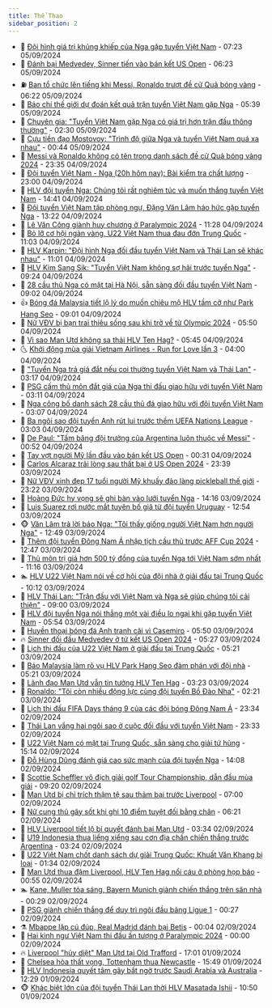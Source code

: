 ```yaml
---
title: Thể Thao
sidebar_position: 2
---
```


<!-- dantri-the-thao:START -->
- 🎡 [Đội hình giá trị khủng khiếp của Nga gặp tuyển Việt Nam](https://dantri.com.vn/the-thao/doi-hinh-gia-tri-khung-khiep-cua-nga-gap-tuyen-viet-nam-20240905142354915.htm) - 07:23 05/09/2024
- 💯 [Đánh bại Medvedev, Sinner tiến vào bán kết US Open](https://dantri.com.vn/the-thao/danh-bai-medvedev-sinner-tien-vao-ban-ket-us-open-20240905132346546.htm) - 06:23 05/09/2024
- ⛽️ [Ban tổ chức lên tiếng khi Messi, Ronaldo trượt đề cử Quả bóng vàng](https://dantri.com.vn/the-thao/ban-to-chuc-len-tieng-khi-messi-ronaldo-truot-de-cu-qua-bong-vang-20240905140839695.htm) - 06:22 05/09/2024
- 💃 [Báo chí thế giới dự đoán kết quả trận tuyển Việt Nam gặp Nga](https://dantri.com.vn/the-thao/bao-chi-the-gioi-du-doan-ket-qua-tran-tuyen-viet-nam-gap-nga-20240905113939904.htm) - 05:39 05/09/2024
- 🌈 [Chuyên gia: &quot;Tuyển Việt Nam gặp Nga có giá trị hơn trận đấu thông thường&quot;](https://dantri.com.vn/the-thao/chuyen-gia-tuyen-viet-nam-gap-nga-co-gia-tri-hon-tran-dau-thong-thuong-20240904213722915.htm) - 02:30 05/09/2024
- 🦅 [Cựu tiền đạo Mostovoy: &quot;Trình độ giữa Nga và tuyển Việt Nam quá xa nhau&quot;](https://dantri.com.vn/the-thao/cuu-tien-dao-mostovoy-trinh-do-giua-nga-va-tuyen-viet-nam-qua-xa-nhau-20240904233804735.htm) - 00:44 05/09/2024
- 🌝 [Messi và Ronaldo không có tên trong danh sách đề cử Quả bóng vàng 2024](https://dantri.com.vn/the-thao/messi-va-ronaldo-khong-co-ten-trong-danh-sach-de-cu-qua-bong-vang-2024-20240905071510205.htm) - 23:35 04/09/2024
- 🚀 [Đội tuyển Việt Nam - Nga &lpar;20h hôm nay&rpar;: Bài kiểm tra chất lượng](https://dantri.com.vn/the-thao/doi-tuyen-viet-nam-nga-20h-hom-nay-bai-kiem-tra-chat-luong-20240904122515652.htm) - 23:00 04/09/2024
- 🎉 [HLV đội tuyển Nga: Chúng tôi rất nghiêm túc và muốn thắng tuyển Việt Nam](https://dantri.com.vn/the-thao/hlv-doi-tuyen-nga-chung-toi-rat-nghiem-tuc-va-muon-thang-tuyen-viet-nam-20240904211453783.htm) - 14:41 04/09/2024
- 📝 [Đội tuyển Việt Nam tập phòng ngự, Đặng Văn Lâm háo hức gặp tuyển Nga](https://dantri.com.vn/the-thao/doi-tuyen-viet-nam-tap-phong-ngu-dang-van-lam-hao-huc-gap-tuyen-nga-20240904202125380.htm) - 13:22 04/09/2024
- 🦄 [Lê Văn Công giành huy chương ở Paralympic 2024](https://dantri.com.vn/the-thao/le-van-cong-gianh-huy-chuong-o-paralympic-2024-20240904184820900.htm) - 11:28 04/09/2024
- 🎉 [Bỏ lỡ cơ hội ngàn vàng, U22 Việt Nam thua đau đớn Trung Quốc](https://dantri.com.vn/the-thao/bo-lo-co-hoi-ngan-vang-u22-viet-nam-thua-dau-don-trung-quoc-20240904180346700.htm) - 11:03 04/09/2024
- 💼 [HLV Karpin: &quot;Đội hình Nga đối đầu tuyển Việt Nam và Thái Lan sẽ khác nhau&quot;](https://dantri.com.vn/the-thao/hlv-karpin-doi-hinh-nga-doi-dau-tuyen-viet-nam-va-thai-lan-se-khac-nhau-20240904203112392.htm) - 11:01 04/09/2024
- 🤡 [HLV Kim Sang Sik: &quot;Tuyển Việt Nam không sợ hãi trước tuyển Nga&quot;](https://dantri.com.vn/the-thao/hlv-kim-sang-sik-tuyen-viet-nam-khong-so-hai-truoc-tuyen-nga-20240904162354924.htm) - 09:24 04/09/2024
- 🦆 [28 cầu thủ Nga có mặt tại Hà Nội, sẵn sàng đối đầu tuyển Việt Nam](https://dantri.com.vn/the-thao/28-cau-thu-nga-co-mat-tai-ha-noi-san-sang-doi-dau-tuyen-viet-nam-20240904155433495.htm) - 09:02 04/09/2024
- 👍 [Bóng đá Malaysia tiết lộ lý do muốn chiêu mộ HLV tầm cỡ như Park Hang Seo](https://dantri.com.vn/the-thao/bong-da-malaysia-tiet-lo-ly-do-muon-chieu-mo-hlv-tam-co-nhu-park-hang-seo-20240904104351974.htm) - 09:01 04/09/2024
- 💼 [Nữ VĐV bị bạn trai thiêu sống sau khi trở về từ Olympic 2024](https://dantri.com.vn/the-thao/nu-vdv-bi-ban-trai-thieu-song-sau-khi-tro-ve-tu-olympic-2024-20240904125029683.htm) - 05:50 04/09/2024
- 🦒 [Vì sao Man Utd không sa thải HLV Ten Hag?](https://dantri.com.vn/the-thao/vi-sao-man-utd-khong-sa-thai-hlv-ten-hag-20240904122859105.htm) - 05:45 04/09/2024
- 🌜 [Khởi động mùa giải Vietnam Airlines - Run for Love lần 3](https://dantri.com.vn/the-thao/khoi-dong-mua-giai-vietnam-airlines-run-for-love-lan-3-20240904102008965.htm) - 04:00 04/09/2024
- 🦆 [&quot;Tuyển Nga trả giá đắt nếu coi thường tuyển Việt Nam và Thái Lan&quot;](https://dantri.com.vn/the-thao/tuyen-nga-tra-gia-dat-neu-coi-thuong-tuyen-viet-nam-va-thai-lan-20240904094738571.htm) - 03:17 04/09/2024
- 💪 [PSG cấm thủ môn đắt giá của Nga thi đấu giao hữu với tuyển Việt Nam](https://dantri.com.vn/the-thao/psg-cam-thu-mon-dat-gia-cua-nga-thi-dau-giao-huu-voi-tuyen-viet-nam-20240904095725965.htm) - 03:11 04/09/2024
- 🧠 [Nga công bố danh sách 28 cầu thủ đá giao hữu với đội tuyển Việt Nam](https://dantri.com.vn/the-thao/nga-cong-bo-danh-sach-28-cau-thu-da-giao-huu-voi-doi-tuyen-viet-nam-20240904085515243.htm) - 03:07 04/09/2024
- 🦄 [Ba ngôi sao đội tuyển Anh rút lui trước thềm UEFA Nations League](https://dantri.com.vn/the-thao/ba-ngoi-sao-doi-tuyen-anh-rut-lui-truoc-them-uefa-nations-league-20240904092352838.htm) - 03:03 04/09/2024
- 🥸 [De Paul: &quot;Tấm băng đội trưởng của Argentina luôn thuộc về Messi&quot;](https://dantri.com.vn/the-thao/de-paul-tam-bang-doi-truong-cua-argentina-luon-thuoc-ve-messi-20240904074446950.htm) - 00:52 04/09/2024
- 🤠 [Tay vợt người Mỹ lần đầu vào bán kết US Open](https://dantri.com.vn/the-thao/tay-vot-nguoi-my-lan-dau-vao-ban-ket-us-open-20240904073120450.htm) - 00:31 04/09/2024
- 👺 [Carlos Alcaraz trải lòng sau thất bại ở US Open 2024](https://dantri.com.vn/the-thao/carlos-alcaraz-trai-long-sau-that-bai-o-us-open-2024-20240904063754686.htm) - 23:39 03/09/2024
- 📝 [Nữ VĐV xinh đẹp 17 tuổi người Mỹ khuấy đảo làng pickleball thế giới](https://dantri.com.vn/the-thao/nu-vdv-xinh-dep-17-tuoi-nguoi-my-khuay-dao-lang-pickleball-the-gioi-20240903230424141.htm) - 23:22 03/09/2024
- 🦆 [Hoàng Đức hy vọng sẽ ghi bàn vào lưới tuyển Nga](https://dantri.com.vn/the-thao/hoang-duc-hy-vong-se-ghi-ban-vao-luoi-tuyen-nga-20240903210554954.htm) - 14:16 03/09/2024
- 🥳 [Luis Suarez rơi nước mắt tuyên bố giã từ đội tuyển Uruguay](https://dantri.com.vn/the-thao/luis-suarez-roi-nuoc-mat-tuyen-bo-gia-tu-doi-tuyen-uruguay-20240903194553268.htm) - 12:54 03/09/2024
- 🐵 [Văn Lâm trả lời báo Nga: &quot;Tôi thấy giống người Việt Nam hơn người Nga&quot;](https://dantri.com.vn/the-thao/van-lam-tra-loi-bao-nga-toi-thay-giong-nguoi-viet-nam-hon-nguoi-nga-20240903194927198.htm) - 12:49 03/09/2024
- 🤩 [Thêm đội tuyển Đông Nam Á nhập tịch cầu thủ trước AFF Cup 2024](https://dantri.com.vn/the-thao/them-doi-tuyen-dong-nam-a-nhap-tich-cau-thu-truoc-aff-cup-2024-20240903160649165.htm) - 12:47 03/09/2024
- 🤠 [Thủ môn trị giá hơn 500 tỷ đồng của tuyển Nga tới Việt Nam sớm nhất](https://dantri.com.vn/the-thao/thu-mon-tri-gia-hon-500-ty-dong-cua-tuyen-nga-toi-viet-nam-som-nhat-20240903181606945.htm) - 11:16 03/09/2024
- 🏊 [HLV U22 Việt Nam nói về cơ hội của đội nhà ở giải đấu tại Trung Quốc](https://dantri.com.vn/the-thao/hlv-u22-viet-nam-noi-ve-co-hoi-cua-doi-nha-o-giai-dau-tai-trung-quoc-20240903171231933.htm) - 10:12 03/09/2024
- 🗽 [HLV Thái Lan: &quot;Trận đấu với Việt Nam và Nga sẽ giúp chúng tôi cải thiện&quot;](https://dantri.com.vn/the-thao/hlv-thai-lan-tran-dau-voi-viet-nam-va-nga-se-giup-chung-toi-cai-thien-20240903102706529.htm) - 09:00 03/09/2024
- 🚀 [HLV đội tuyển Nga nói thẳng một vài điều lo ngại khi gặp tuyển Việt Nam](https://dantri.com.vn/the-thao/hlv-doi-tuyen-nga-noi-thang-mot-vai-dieu-lo-ngai-khi-gap-tuyen-viet-nam-20240903125244440.htm) - 05:54 03/09/2024
- 🎉 [Huyền thoại bóng đá Anh tranh cãi vì Casemiro](https://dantri.com.vn/the-thao/huyen-thoai-bong-da-anh-tranh-cai-vi-casemiro-20240903131920344.htm) - 05:50 03/09/2024
- 🔥 [Sinner đối đầu Medvedev ở tứ kết US Open 2024](https://dantri.com.vn/the-thao/sinner-doi-dau-medvedev-o-tu-ket-us-open-2024-20240903122745005.htm) - 05:27 03/09/2024
- 🎉 [Lịch thi đấu của U22 Việt Nam ở giải đấu tại Trung Quốc](https://dantri.com.vn/the-thao/lich-thi-dau-cua-u22-viet-nam-o-giai-dau-tai-trung-quoc-20240903122005132.htm) - 05:21 03/09/2024
- 🎡 [Báo Malaysia làm rõ vụ HLV Park Hang Seo đàm phán với đội nhà](https://dantri.com.vn/the-thao/bao-malaysia-lam-ro-vu-hlv-park-hang-seo-dam-phan-voi-doi-nha-20240903120125776.htm) - 05:21 03/09/2024
- 🐻 [Lãnh đạo Man Utd vẫn tin tưởng HLV Ten Hag](https://dantri.com.vn/the-thao/lanh-dao-man-utd-van-tin-tuong-hlv-ten-hag-20240903102203733.htm) - 03:23 03/09/2024
- 🌊 [Ronaldo: &quot;Tôi còn nhiều động lực cùng đội tuyển Bồ Đào Nha&quot;](https://dantri.com.vn/the-thao/ronaldo-toi-con-nhieu-dong-luc-cung-doi-tuyen-bo-dao-nha-20240903091738115.htm) - 02:21 03/09/2024
- 💃 [Lịch thi đấu FIFA Days tháng 9 của các đội bóng Đông Nam Á](https://dantri.com.vn/the-thao/lich-thi-dau-fifa-days-thang-9-cua-cac-doi-bong-dong-nam-a-20240902233201310.htm) - 23:34 02/09/2024
- 🤔 [Thái Lan vắng hai ngôi sao ở cuộc đối đầu với tuyển Việt Nam](https://dantri.com.vn/the-thao/thai-lan-vang-hai-ngoi-sao-o-cuoc-doi-dau-voi-tuyen-viet-nam-20240903065127565.htm) - 23:33 02/09/2024
- 🤭 [U22 Việt Nam có mặt tại Trung Quốc, sẵn sàng cho giải tứ hùng](https://dantri.com.vn/the-thao/u22-viet-nam-co-mat-tai-trung-quoc-san-sang-cho-giai-tu-hung-20240902221259137.htm) - 15:14 02/09/2024
- 👹 [Đỗ Hùng Dũng đánh giá cao sức mạnh của đội tuyển Nga](https://dantri.com.vn/the-thao/do-hung-dung-danh-gia-cao-suc-manh-cua-doi-tuyen-nga-20240902210504666.htm) - 14:08 02/09/2024
- 🗽 [Scottie Scheffler vô địch giải golf Tour Championship, dẫn đầu mùa giải](https://dantri.com.vn/the-thao/scottie-scheffler-vo-dich-giai-golf-tour-championship-dan-dau-mua-giai-20240902121215868.htm) - 09:20 02/09/2024
- 🥳 [Man Utd bị chỉ trích thậm tệ sau thảm bại trước Liverpool](https://dantri.com.vn/the-thao/man-utd-bi-chi-trich-tham-te-sau-tham-bai-truoc-liverpool-20240902124621622.htm) - 07:00 02/09/2024
- 💃 [Nữ cung thủ gây sốt khi ghi 10 điểm tuyệt đối bằng chân](https://dantri.com.vn/the-thao/nu-cung-thu-gay-sot-khi-ghi-10-diem-tuyet-doi-bang-chan-20240902132052878.htm) - 06:21 02/09/2024
- 🧰 [HLV Liverpool tiết lộ bí quyết đánh bại Man Utd](https://dantri.com.vn/the-thao/hlv-liverpool-tiet-lo-bi-quyet-danh-bai-man-utd-20240902090822450.htm) - 03:34 02/09/2024
- 💪 [U19 Indonesia thua liểng xiểng sau cơn địa chấn chiến thắng trước Argentina](https://dantri.com.vn/the-thao/u19-indonesia-thua-lieng-xieng-sau-con-dia-chan-chien-thang-truoc-argentina-20240902102436184.htm) - 03:24 02/09/2024
- 🚀 [U22 Việt Nam chốt danh sách dự giải Trung Quốc: Khuất Văn Khang bị loại](https://dantri.com.vn/the-thao/u22-viet-nam-chot-danh-sach-du-giai-trung-quoc-khuat-van-khang-bi-loai-20240902083403938.htm) - 01:34 02/09/2024
- 🤠 [Man Utd thua đậm Liverpool, HLV Ten Hag nổi cáu ở phòng họp báo](https://dantri.com.vn/the-thao/man-utd-thua-dam-liverpool-hlv-ten-hag-noi-cau-o-phong-hop-bao-20240902075005241.htm) - 00:55 02/09/2024
- 🏊 [Kane, Muller tỏa sáng, Bayern Munich giành chiến thắng trên sân nhà](https://dantri.com.vn/the-thao/kane-muller-toa-sang-bayern-munich-gianh-chien-thang-tren-san-nha-20240902025238523.htm) - 00:29 02/09/2024
- 🦄 [PSG giành chiến thắng để duy trì ngôi đầu bảng Ligue 1](https://dantri.com.vn/the-thao/psg-gianh-chien-thang-de-duy-tri-ngoi-dau-bang-ligue-1-20240902071113955.htm) - 00:27 02/09/2024
- ⚗️ [Mbappe lập cú đúp, Real Madrid đánh bại Betis](https://dantri.com.vn/the-thao/mbappe-lap-cu-dup-real-madrid-danh-bai-betis-20240902070218424.htm) - 00:04 02/09/2024
- 🥷 [Hai kình ngư Việt Nam thi đấu ấn tượng ở Paralympic 2024](https://dantri.com.vn/the-thao/hai-kinh-ngu-viet-nam-thi-dau-an-tuong-o-paralympic-2024-20240902072116702.htm) - 00:00 02/09/2024
- 🔥 [Liverpool &quot;hủy diệt&quot; Man Utd tại Old Trafford](https://dantri.com.vn/the-thao/liverpool-huy-diet-man-utd-tai-old-trafford-20240902000052350.htm) - 17:01 01/09/2024
- 🦅 [Chelsea hòa thất vọng, Tottenham thua Newcastle](https://dantri.com.vn/the-thao/chelsea-hoa-that-vong-tottenham-thua-newcastle-20240901224934364.htm) - 15:49 01/09/2024
- 🌝 [HLV Indonesia quyết tâm gây bất ngờ trước Saudi Arabia và Australia](https://dantri.com.vn/the-thao/hlv-indonesia-quyet-tam-gay-bat-ngo-truoc-saudi-arabia-va-australia-20240901190634352.htm) - 12:29 01/09/2024
- 🐵 [Khác biệt lớn của đội tuyển Thái Lan thời HLV Masatada Ishii](https://dantri.com.vn/the-thao/khac-biet-lon-cua-doi-tuyen-thai-lan-thoi-hlv-masatada-ishii-20240901121818081.htm) - 10:50 01/09/2024<!-- dantri-the-thao:END -->
